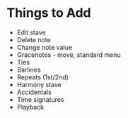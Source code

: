 # Things to Add

* Edit stave
* Delete note
* Change note value
* Gracenotes - move, standard menu
* Ties
* Barlines
* Repeats (1st/2nd)
* Harmony stave
* Accidentals
* Time signatures
* Playback